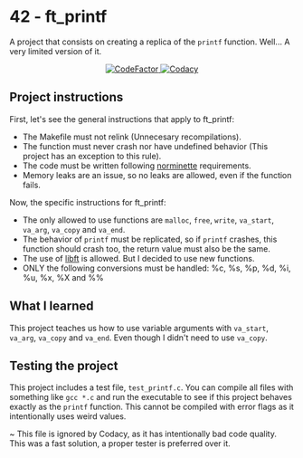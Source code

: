 # 42 - ft_printf

A project that consists on creating a replica of the `printf` function.
Well... A very limited version of it.

<div align=center>
  <a href="https://www.codefactor.io/repository/github/xdec0de/42printf">
    <img src=
    "https://www.codefactor.io/repository/github/xdec0de/42printf/badge"
    alt="CodeFactor"/>
  </a>
    <a href="https://app.codacy.com/gh/xDec0de/42printf">
    <img src=
    "https://app.codacy.com/project/badge/Grade/016a53fa76b24af983e035a00a3566b5"
    alt="Codacy"/>
  </a>
</div>

## Project instructions

First, let's see the general instructions that apply to ft_printf:

- The Makefile must not relink (Unnecesary recompilations).
- The function must never crash nor have undefined behavior
  (This project has an exception to this rule).
- The code must be written following
  [norminette](https://github.com/42School/norminette) requirements.
- Memory leaks are an issue, so no leaks are allowed, even
  if the function fails.

Now, the specific instructions for ft_printf:

- The only allowed to use functions are `malloc`, `free`, `write`,
  `va_start`, `va_arg`, `va_copy` and `va_end`.
- The behavior of `printf` must be replicated, so if `printf` crashes,
  this function should crash too, the return value must also be the same.
- The use of [libft](https://github.com/xDec0de/42libft) is allowed.
  But I decided to use new functions.
- ONLY the following conversions must be handled:
  %c, %s, %p, %d, %i, %u, %x, %X and %%

## What I learned

This project teaches us how to use variable arguments with
`va_start`, `va_arg`, `va_copy` and `va_end`.
Even though I didn't need to use `va_copy`.

## Testing the project

This project includes a test file, `test_printf.c`. You can compile all
files with something like `gcc *.c` and run the executable to see if this
project behaves exactly as the `printf` function. This cannot be compiled
with error flags as it intentionally uses weird values.

~ This file is ignored by Codacy, as it has intentionally bad code
quality. This was a fast solution, a proper tester is preferred over it.
